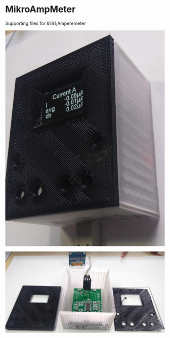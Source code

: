 # MikroAmpMeter
Supporting files for &181;Amperemeter

![Image of MikroAmpMeter](https://github.com/juergs/-AmpMeter/blob/master/%C2%B5AmpMeter-Geh%C3%A4use-Prototyp_5.2.png)


![Image2 of MikroAmpMeter](https://github.com/juergs/-AmpMeter/blob/master/%C2%B5AmpMeter-Geh%C3%A4use-Prototyp_4.png)
